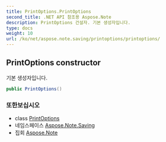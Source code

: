 ```yaml
---
title: PrintOptions.PrintOptions
second_title: .NET API 참조용 Aspose.Note
description: PrintOptions 건설자. 기본 생성자입니다.
type: docs
weight: 10
url: /ko/net/aspose.note.saving/printoptions/printoptions/
---
```

## PrintOptions constructor

기본 생성자입니다.

```csharp
public PrintOptions()
```

### 또한보십시오

* class [PrintOptions](../)
* 네임스페이스 [Aspose.Note.Saving](../../printoptions/)
* 집회 [Aspose.Note](../../../)



